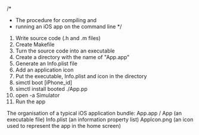 /*
 * The procedure for compiling and
 * running an iOS app on the command line
 */

1. Write source code (.h and .m files)
2. Create Makefile
3. Turn the source code into an executable 
4. Create a directory with the name of "App.app"
5. Generate an Info.plist file
6. Add an application icon
7. Put the executable, Info.plist and icon in the directory
8. simctl boot [iPhone_id]
9. simctl install booted ./App.pp
10. open -a Simulator
11. Run the app

The organisation of a typical iOS application bundle:
App.app /
	App (an executable file)
	Info.plist (an information property list)
	AppIcon.png (an icon used to represent the app in the home screen)
